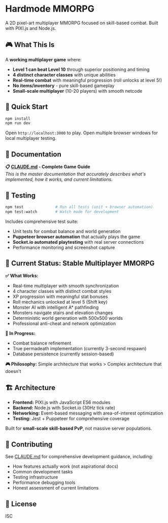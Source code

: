 # Hardmode MMORPG

A 2D pixel-art multiplayer MMORPG focused on skill-based combat. Built with PIXI.js and Node.js.

## 🎮 **What This Is**

A **working multiplayer game** where:
- **Level 1 can beat Level 10** through superior positioning and timing
- **4 distinct character classes** with unique abilities
- **Real-time combat** with meaningful progression (roll unlocks at level 5!)
- **No items/inventory** - pure skill-based gameplay
- **Small-scale multiplayer** (10-20 players) with smooth netcode

## 🚀 **Quick Start**

```bash
npm install
npm run dev
```

Open `http://localhost:3000` to play. Open multiple browser windows for local multiplayer testing.

## 📖 **Documentation**

**📋 [CLAUDE.md](CLAUDE.md) - Complete Game Guide**  
*This is the master documentation that accurately describes what's implemented, how it works, and current limitations.*

## 🧪 **Testing**

```bash
npm test              # Run all tests (unit + browser automation)
npm test:watch        # Watch mode for development
```

Includes comprehensive test suite:
- Unit tests for combat balance and world generation
- **Puppeteer browser automation** that actually plays the game
- **Socket.io automated playtesting** with real server connections
- Performance monitoring and screenshot capture

## 🎯 **Current Status: Stable Multiplayer MMORPG**

**✅ What Works:**
- Real-time multiplayer with smooth synchronization
- 4 character classes with distinct combat styles
- XP progression with meaningful stat bonuses
- Roll mechanics unlocked at level 5 (Shift key)
- Monster AI with intelligent A* pathfinding
- Monsters navigate stairs and elevation changes
- Deterministic world generation with 500x500 worlds
- Professional anti-cheat and network optimization

**🔄 In Progress:**
- Combat balance refinement
- True permadeath implementation (currently 3-second respawn)
- Database persistence (currently session-based)

**🎮 Philosophy:** Simple architecture that works > Complex architecture that doesn't

## 🏗️ **Architecture**

- **Frontend:** PIXI.js with JavaScript ES6 modules
- **Backend:** Node.js with Socket.io (30Hz tick rate)
- **Networking:** Event-based messaging with area-of-interest optimization
- **Testing:** Jest + Puppeteer for comprehensive coverage

Built for **small-scale skill-based PvP**, not massive server populations.

## 🤝 **Contributing**

See [CLAUDE.md](CLAUDE.md) for comprehensive development guidance, including:
- How features actually work (not aspirational docs)
- Common development tasks
- Testing infrastructure
- Performance debugging tools
- Honest assessment of current limitations

## 📜 **License**

ISC